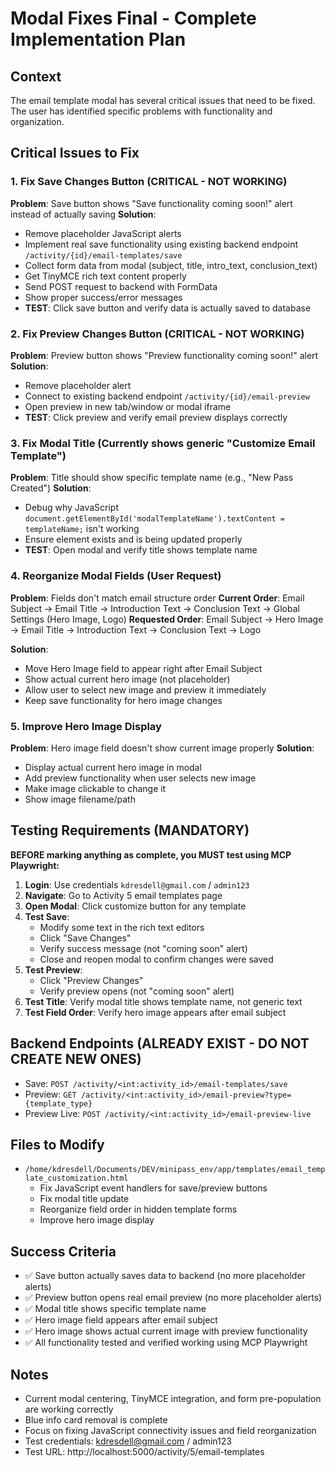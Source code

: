 # Modal Fixes Final - Complete Implementation Plan

## Context
The email template modal has several critical issues that need to be fixed. The user has identified specific problems with functionality and organization.

## Critical Issues to Fix

### 1. Fix Save Changes Button (CRITICAL - NOT WORKING)
**Problem**: Save button shows "Save functionality coming soon!" alert instead of actually saving
**Solution**: 
- Remove placeholder JavaScript alerts 
- Implement real save functionality using existing backend endpoint `/activity/{id}/email-templates/save`
- Collect form data from modal (subject, title, intro_text, conclusion_text)
- Get TinyMCE rich text content properly
- Send POST request to backend with FormData
- Show proper success/error messages
- **TEST**: Click save button and verify data is actually saved to database

### 2. Fix Preview Changes Button (CRITICAL - NOT WORKING) 
**Problem**: Preview button shows "Preview functionality coming soon!" alert
**Solution**:
- Remove placeholder alert
- Connect to existing backend endpoint `/activity/{id}/email-preview`
- Open preview in new tab/window or modal iframe
- **TEST**: Click preview and verify email preview displays correctly

### 3. Fix Modal Title (Currently shows generic "Customize Email Template")
**Problem**: Title should show specific template name (e.g., "New Pass Created")
**Solution**:
- Debug why JavaScript `document.getElementById('modalTemplateName').textContent = templateName;` isn't working
- Ensure element exists and is being updated properly
- **TEST**: Open modal and verify title shows template name

### 4. Reorganize Modal Fields (User Request)
**Problem**: Fields don't match email structure order
**Current Order**: Email Subject → Email Title → Introduction Text → Conclusion Text → Global Settings (Hero Image, Logo)
**Requested Order**: Email Subject → Hero Image → Email Title → Introduction Text → Conclusion Text → Logo

**Solution**:
- Move Hero Image field to appear right after Email Subject
- Show actual current hero image (not placeholder)
- Allow user to select new image and preview it immediately
- Keep save functionality for hero image changes

### 5. Improve Hero Image Display
**Problem**: Hero image field doesn't show current image properly
**Solution**:
- Display actual current hero image in modal
- Add preview functionality when user selects new image
- Make image clickable to change it
- Show image filename/path

## Testing Requirements (MANDATORY)
**BEFORE marking anything as complete, you MUST test using MCP Playwright:**

1. **Login**: Use credentials `kdresdell@gmail.com` / `admin123`
2. **Navigate**: Go to Activity 5 email templates page
3. **Open Modal**: Click customize button for any template
4. **Test Save**: 
   - Modify some text in the rich text editors
   - Click "Save Changes" 
   - Verify success message (not "coming soon" alert)
   - Close and reopen modal to confirm changes were saved
5. **Test Preview**: 
   - Click "Preview Changes"
   - Verify preview opens (not "coming soon" alert)
6. **Test Title**: Verify modal title shows template name, not generic text
7. **Test Field Order**: Verify hero image appears after email subject

## Backend Endpoints (ALREADY EXIST - DO NOT CREATE NEW ONES)
- Save: `POST /activity/<int:activity_id>/email-templates/save`
- Preview: `GET /activity/<int:activity_id>/email-preview?type={template_type}`
- Preview Live: `POST /activity/<int:activity_id>/email-preview-live`

## Files to Modify
- `/home/kdresdell/Documents/DEV/minipass_env/app/templates/email_template_customization.html`
  - Fix JavaScript event handlers for save/preview buttons
  - Fix modal title update
  - Reorganize field order in hidden template forms
  - Improve hero image display

## Success Criteria
- ✅ Save button actually saves data to backend (no more placeholder alerts)
- ✅ Preview button opens real email preview (no more placeholder alerts)  
- ✅ Modal title shows specific template name
- ✅ Hero image field appears after email subject
- ✅ Hero image shows actual current image with preview functionality
- ✅ All functionality tested and verified working using MCP Playwright

## Notes
- Current modal centering, TinyMCE integration, and form pre-population are working correctly
- Blue info card removal is complete
- Focus on fixing JavaScript connectivity issues and field reorganization
- Test credentials: kdresdell@gmail.com / admin123
- Test URL: http://localhost:5000/activity/5/email-templates